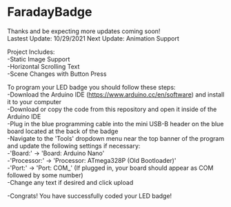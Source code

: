 # FaradayBadge

Thanks and be expecting more updates coming soon!  
Lastest Update: 10/29/2021  Next Update: Animation Support  

Project Includes:  
-Static Image Support  
-Horizontal Scrolling Text  
-Scene Changes with Button Press  

To program your LED badge you should follow these steps:  
-Download the Arduino IDE (https://www.arduino.cc/en/software) and install it to your computer  
-Download or copy the code from this repository and open it inside of the Arduino IDE  
-Plug in the blue programming cable into the mini USB-B header on the blue board located at the back of the badge  
-Navigate to the 'Tools' dropdown menu near the top banner of the program and update the following settings if necessary:  
  -'Board:' -> 'Board: Arduino Nano'  
  -'Processor:' -> 'Processor: ATmega328P (Old Bootloader)'  
  -'Port:' -> 'Port: COM_' (If plugged in, your board should appear as COM followed by some number)  
-Change any text if desired and click upload  

-Congrats! You have successfully coded your LED badge!
